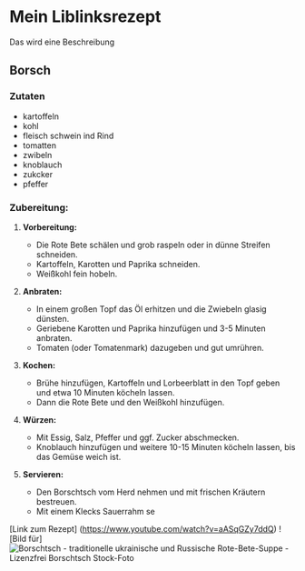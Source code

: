 # Mein Liblinksrezept
Das wird eine Beschreibung
## Borsch

### Zutaten
- kartoffeln
- kohl
- fleisch schwein ind Rind
- tomatten
- zwibeln
- knoblauch
- zukcker
- pfeffer

### **Zubereitung:**

1.  **Vorbereitung:**
    
    -   Die Rote Bete schälen und grob raspeln oder in dünne Streifen schneiden.
    -   Kartoffeln, Karotten und Paprika schneiden.
    -   Weißkohl fein hobeln.
2.  **Anbraten:**
    
    -   In einem großen Topf das Öl erhitzen und die Zwiebeln glasig dünsten.
    -   Geriebene Karotten und Paprika hinzufügen und 3-5 Minuten anbraten.
    -   Tomaten (oder Tomatenmark) dazugeben und gut umrühren.
3.  **Kochen:**
    
    -   Brühe hinzufügen, Kartoffeln und Lorbeerblatt in den Topf geben und etwa 10 Minuten köcheln lassen.
    -   Dann die Rote Bete und den Weißkohl hinzufügen.
4.  **Würzen:**
    
    -   Mit Essig, Salz, Pfeffer und ggf. Zucker abschmecken.
    -   Knoblauch hinzufügen und weitere 10-15 Minuten köcheln lassen, bis das Gemüse weich ist.
5.  **Servieren:**
    
    -   Den Borschtsch vom Herd nehmen und mit frischen Kräutern bestreuen.
    -   Mit einem Klecks Sauerrahm se

[Link zum Rezept] (https://www.youtube.com/watch?v=aASqGZy7ddQ)
![Bild für] ![Borschtsch - traditionelle ukrainische und Russische Rote-Bete-Suppe - Lizenzfrei Borschtsch Stock-Foto](https://media.istockphoto.com/id/925239568/de/foto/borschtsch-traditionelle-ukrainische-und-russische-rote-bete-suppe.jpg?s=1024x1024&w=is&k=20&c=TQpApxypEHZkB11PzMeAaAog9Tq-nG8NwqYEDQkztOU=)
